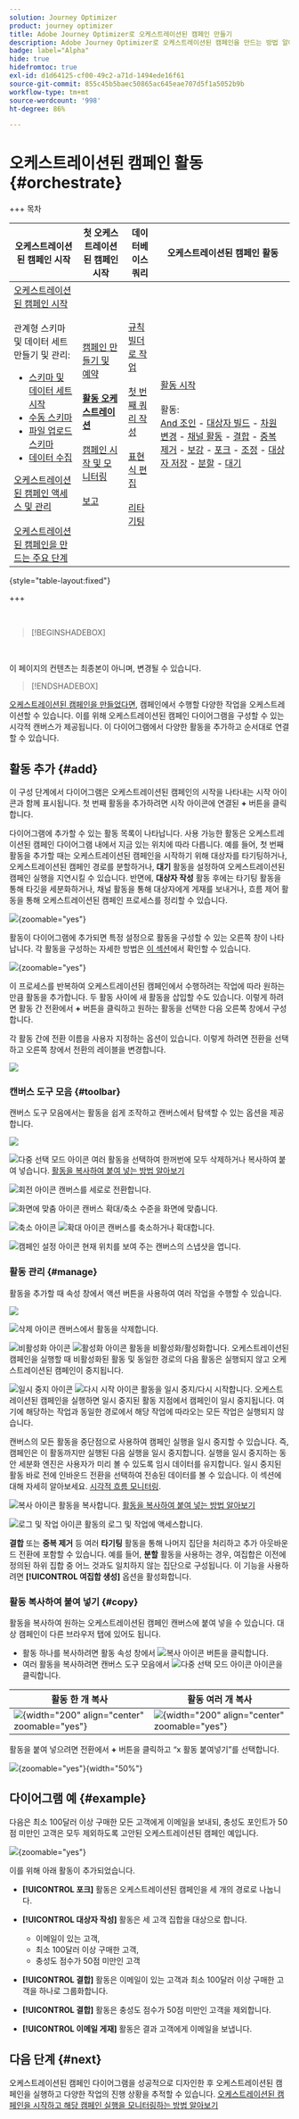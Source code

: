 ```yaml
---
solution: Journey Optimizer
product: journey optimizer
title: Adobe Journey Optimizer로 오케스트레이션된 캠페인 만들기
description: Adobe Journey Optimizer로 오케스트레이션된 캠페인을 만드는 방법 알아보기
badge: label="Alpha"
hide: true
hidefromtoc: true
exl-id: d1d64125-cf00-49c2-a71d-1494ede16f61
source-git-commit: 855c45b5baec50865ac645eae707d5f1a5052b9b
workflow-type: tm+mt
source-wordcount: '998'
ht-degree: 86%

---
```


# 오케스트레이션된 캠페인 활동 {#orchestrate}

+++ 목차

| 오케스트레이션된 캠페인 시작 | 첫 오케스트레이션된 캠페인 시작 | 데이터베이스 쿼리 | 오케스트레이션된 캠페인 활동 |
|---|---|---|---|
| [오케스트레이션된 캠페인 시작](gs-orchestrated-campaigns.md)<br/><br/>관계형 스키마 및 데이터 세트 만들기 및 관리:</br> <ul><li>[스키마 및 데이터 세트 시작](gs-schemas.md)</li><li>[수동 스키마](manual-schema.md)</li><li>[파일 업로드 스키마](file-upload-schema.md)</li><li>[데이터 수집](ingest-data.md)</li></ul>[오케스트레이션된 캠페인 액세스 및 관리](access-manage-orchestrated-campaigns.md)<br/><br/>[오케스트레이션된 캠페인을 만드는 주요 단계](gs-campaign-creation.md) | [캠페인 만들기 및 예약](create-orchestrated-campaign.md)<br/><br/><b>[활동 오케스트레이션](orchestrate-activities.md)</b><br/><br/>[캠페인 시작 및 모니터링](start-monitor-campaigns.md)<br/><br/>[보고](reporting-campaigns.md) | [규칙 빌더로 작업](orchestrated-rule-builder.md)<br/><br/>[첫 번째 쿼리 작성](build-query.md)<br/><br/>[표현식 편집](edit-expressions.md)<br/><br/>[리타기팅](retarget.md) | [활동 시작](activities/about-activities.md)<br/><br/>활동:<br/>[And 조인](activities/and-join.md) - [대상자 빌드](activities/build-audience.md) - [차원 변경](activities/change-dimension.md) - [채널 활동](activities/channels.md) - [결합](activities/combine.md) - [중복 제거](activities/deduplication.md) - [보강](activities/enrichment.md) - [포크](activities/fork.md) - [조정](activities/reconciliation.md) - [대상자 저장](activities/save-audience.md) - [분할](activities/split.md) - [대기](activities/wait.md) |

{style="table-layout:fixed"}

+++

<br/>

>[!BEGINSHADEBOX]

</br>

이 페이지의 컨텐츠는 최종본이 아니며, 변경될 수 있습니다.

>[!ENDSHADEBOX]

[오케스트레이션된 캠페인을 만들었다면](gs-campaign-creation.md), 캠페인에서 수행할 다양한 작업을 오케스트레이션할 수 있습니다. 이를 위해 오케스트레이션된 캠페인 다이어그램을 구성할 수 있는 시각적 캔버스가 제공됩니다. 이 다이어그램에서 다양한 활동을 추가하고 순서대로 연결할 수 있습니다.

## 활동 추가 {#add}

이 구성 단계에서 다이어그램은 오케스트레이션된 캠페인의 시작을 나타내는 시작 아이콘과 함께 표시됩니다. 첫 번째 활동을 추가하려면 시작 아이콘에 연결된 **+** 버튼을 클릭합니다.

다이어그램에 추가할 수 있는 활동 목록이 나타납니다. 사용 가능한 활동은 오케스트레이션된 캠페인 다이어그램 내에서 지금 있는 위치에 따라 다릅니다. 예를 들어, 첫 번째 활동을 추가할 때는 오케스트레이션된 캠페인을 시작하기 위해 대상자를 타기팅하거나, 오케스트레이션된 캠페인 경로를 분할하거나, **대기** 활동을 설정하여 오케스트레이션된 캠페인 실행을 지연시킬 수 있습니다. 반면에, **대상자 작성** 활동 후에는 타기팅 활동을 통해 타깃을 세분화하거나, 채널 활동을 통해 대상자에게 게재를 보내거나, 흐름 제어 활동을 통해 오케스트레이션된 캠페인 프로세스를 정리할 수 있습니다.

![](assets/orchestrated-start.png){zoomable="yes"}

활동이 다이어그램에 추가되면 특정 설정으로 활동을 구성할 수 있는 오른쪽 창이 나타납니다. 각 활동을 구성하는 자세한 방법은 [이 섹션](activities/about-activities.md)에서 확인할 수 있습니다.

![](assets/orchestrated-configure-activities.png){zoomable="yes"}

이 프로세스를 반복하여 오케스트레이션된 캠페인에서 수행하려는 작업에 따라 원하는 만큼 활동을 추가합니다. 두 활동 사이에 새 활동을 삽입할 수도 있습니다. 이렇게 하려면 활동 간 전환에서 **+** 버튼을 클릭하고 원하는 활동을 선택한 다음 오른쪽 창에서 구성합니다.

각 활동 간에 전환 이름을 사용자 지정하는 옵션이 있습니다. 이렇게 하려면 전환을 선택하고 오른쪽 창에서 전환의 레이블을 변경합니다.

![](assets/canvas-transition.png)

### 캔버스 도구 모음 {#toolbar}

캔버스 도구 모음에서는 활동을 쉽게 조작하고 캔버스에서 탐색할 수 있는 옵션을 제공합니다.

![](assets/orchestrated-toolbar.png)

![다중 선택 모드 아이콘](assets/do-not-localize/canvas-multiple.svg) 여러 활동을 선택하여 한꺼번에 모두 삭제하거나 복사하여 붙여 넣습니다. [활동을 복사하여 붙여 넣는 방법 알아보기](#copy)

![회전 아이콘](assets/do-not-localize/canvas-rotate.svg) 캔버스를 세로로 전환합니다.

![화면에 맞춤 아이콘](assets/do-not-localize/canvas-fit.svg) 캔버스 확대/축소 수준을 화면에 맞춥니다.

![축소 아이콘](assets/do-not-localize/canvas-zoomout.svg) ![확대 아이콘](assets/do-not-localize/canvas-zoomin.svg) 캔버스를 축소하거나 확대합니다.

![캠페인 설정 아이콘](assets/do-not-localize/canvas-map.svg) 현재 위치를 보여 주는 캔버스의 스냅샷을 엽니다.

### 활동 관리 {#manage}

활동을 추가할 때 속성 창에서 액션 버튼을 사용하여 여러 작업을 수행할 수 있습니다.

![](assets/activity-action.png)

![삭제 아이콘](assets/do-not-localize/activity-delete.svg) 캔버스에서 활동을 삭제합니다.

![비활성화 아이콘](assets/do-not-localize/activity-disable.svg) ![활성화 아이콘](assets/do-not-localize/activity-enable.svg) 활동을 비활성화/활성화합니다. 오케스트레이션된 캠페인을 실행할 때 비활성화된 활동 및 동일한 경로의 다음 활동은 실행되지 않고 오케스트레이션된 캠페인이 중지됩니다.

![일시 중지 아이콘](assets/do-not-localize/activity-pause.svg) ![다시 시작 아이콘](assets/do-not-localize/activity-resume.svg) 활동을 일시 중지/다시 시작합니다. 오케스트레이션된 캠페인을 실행하면 일시 중지된 활동 지점에서 캠페인이 일시 중지됩니다. 여기에 해당하는 작업과 동일한 경로에서 해당 작업에 따라오는 모든 작업은 실행되지 않습니다.

캔버스의 모든 활동을 중단점으로 사용하여 캠페인 실행을 일시 중지할 수 있습니다. 즉, 캠페인은 이 활동까지만 실행된 다음 실행을 일시 중지합니다. 실행을 일시 중지하는 동안 세분화 엔진은 사용자가 미리 볼 수 있도록 임시 데이터를 유지합니다. 일시 중지된 활동 바로 전에 인바운드 전환을 선택하여 전송된 데이터를 볼 수 있습니다. 이 섹션에 대해 자세히 알아보세요. [시각적 흐름 모니터링](../orchestrated/start-monitor-campaigns.md#flow).

![복사 아이콘](assets/do-not-localize/activity-copy.svg) 활동을 복사합니다. [활동을 복사하여 붙여 넣는 방법 알아보기](#copy)

![로그 및 작업 아이콘](assets/do-not-localize/activity-logs.svg) 활동의 로그 및 작업에 액세스합니다.

**결합** 또는 **중복 제거** 등 여러 **타기팅** 활동을 통해 나머지 집단을 처리하고 추가 아웃바운드 전환에 포함할 수 있습니다. 예를 들어, **분할** 활동을 사용하는 경우, 여집합은 이전에 정의된 하위 집합 중 어느 것과도 일치하지 않는 집단으로 구성됩니다. 이 기능을 사용하려면 **[!UICONTROL 여집합 생성]** 옵션을 활성화합니다.

### 활동 복사하여 붙여 넣기 {#copy}

활동을 복사하여 원하는 오케스트레이션된 캠페인 캔버스에 붙여 넣을 수 있습니다. 대상 캠페인이 다른 브라우저 탭에 있어도 됩니다.

* 활동 하나를 복사하려면 활동 속성 창에서 ![복사 아이콘](assets/do-not-localize/activity-copy.svg) 버튼을 클릭합니다.
* 여러 활동을 복사하려면 캔버스 도구 모음에서 ![다중 선택 모드 아이콘](assets/do-not-localize/canvas-multiple.svg) 아이콘을 클릭합니다.

| 활동 한 개 복사 | 활동 여러 개 복사 |
|  ---  |  ---  |
| ![](assets/orchestrated-copy-1.png){width="200" align="center" zoomable="yes"} | ![](assets/orchestrated-copy-2.png){width="200" align="center" zoomable="yes"} |

활동을 붙여 넣으려면 전환에서 **+** 버튼을 클릭하고 “x 활동 붙여넣기”를 선택합니다.

![](assets/orchestrated-copy-3.png){zoomable="yes"}{width="50%"}

## 다이어그램 예 {#example}

다음은 최소 100달러 이상 구매한 모든 고객에게 이메일을 보내되, 충성도 포인트가 50점 미만인 고객은 모두 제외하도록 고안된 오케스트레이션된 캠페인 예입니다.

![](assets/canvas-example-diagram.png){zoomable="yes"}

이를 위해 아래 활동이 추가되었습니다.

* **[!UICONTROL 포크]** 활동은 오케스트레이션된 캠페인을 세 개의 경로로 나눕니다.
* **[!UICONTROL 대상자 작성]** 활동은 세 고객 집합을 대상으로 합니다.

   * 이메일이 있는 고객,
   * 최소 100달러 이상 구매한 고객,
   * 충성도 점수가 50점 미만인 고객

* **[!UICONTROL 결합]** 활동은 이메일이 있는 고객과 최소 100달러 이상 구매한 고객을 하나로 그룹화합니다.
* **[!UICONTROL 결합]** 활동은 충성도 점수가 50점 미만인 고객을 제외합니다.
* **[!UICONTROL 이메일 게재]** 활동은 결과 고객에게 이메일을 보냅니다.

## 다음 단계 {#next}

오케스트레이션된 캠페인 다이어그램을 성공적으로 디자인한 후 오케스트레이션된 캠페인을 실행하고 다양한 작업의 진행 상황을 추적할 수 있습니다. [오케스트레이션된 캠페인을 시작하고 해당 캠페인 실행을 모니터링하는 방법 알아보기](start-monitor-campaigns.md)
